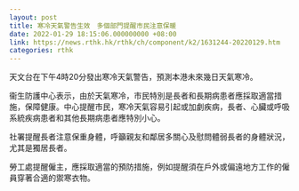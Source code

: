 ```yaml
---
layout: post
title: 寒冷天氣警告生效　多個部門提醒市民注意保暖
date: 2022-01-29 18:15:06.000000000 +08:00
link: https://news.rthk.hk/rthk/ch/component/k2/1631244-20220129.htm
categories: rthk
---
```


天文台在下午4時20分發出寒冷天氣警告，預測本港未來幾日天氣寒冷。

衞生防護中心表示，由於天氣寒冷，市民特別是長者和長期病患者應採取適當措施，保障健康。中心提醒市民，寒冷天氣容易引起或加劇疾病，長者、心臟或呼吸系統疾病患者和其他長期病患者應特別小心。

社署提醒長者注意保重身體，呼籲親友和鄰居多關心及慰問體弱長者的身體狀況，尤其是獨居長者。

勞工處提醒僱主，應採取適當的預防措施，例如提醒須在戶外或偏遠地方工作的僱員穿著合適的禦寒衣物。
